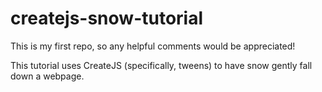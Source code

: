 createjs-snow-tutorial
======================

This is my first repo, so any helpful comments would be appreciated!

This tutorial uses CreateJS (specifically, tweens) to have snow gently fall down a webpage.
